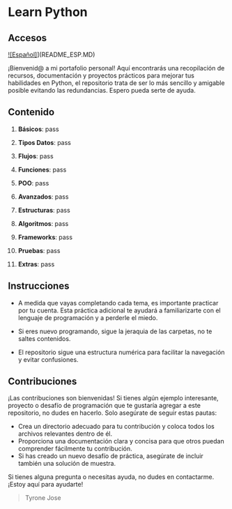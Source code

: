 # Learn Python

## Accesos

[![Español]](resources/python-set.png)](README_ESP.MD)

¡Bienvenid@ a mi portafolio personal! Aquí encontrarás una recopilación de recursos, documentación y proyectos prácticos para mejorar tus habilidades en Python, el repositorio trata de ser lo más sencillo y amigable posible evitando las redundancias. Espero pueda serte de ayuda.

## Contenido

1. **Básicos**: pass

2. **Tipos Datos**: pass

3. **Flujos**: pass

4. **Funciones**: pass

5. **POO**: pass

6. **Avanzados**: pass

7. **Estructuras**: pass

8. **Algoritmos**: pass

9. **Frameworks**: pass

10. **Pruebas**: pass

11. **Extras**: pass

## Instrucciones

- A medida que vayas completando cada tema, es importante practicar por tu cuenta. Esta práctica adicional te ayudará a familiarizarte con el lenguaje de programación y a perderle el miedo.

- Si eres nuevo programando, sigue la jeraquia de las carpetas, no te saltes contenidos.

- El repositorio sigue una estructura numérica para facilitar la navegación y evitar confusiones.

## Contribuciones

¡Las contribuciones son bienvenidas! Si tienes algún ejemplo interesante, proyecto o desafío de programación que te gustaría agregar a este repositorio, no dudes en hacerlo. Solo asegúrate de seguir estas pautas:

- Crea un directorio adecuado para tu contribución y coloca todos los archivos relevantes dentro de él.
- Proporciona una documentación clara y concisa para que otros puedan comprender fácilmente tu contribución.
- Si has creado un nuevo desafío de práctica, asegúrate de incluir también una solución de muestra.

Si tienes alguna pregunta o necesitas ayuda, no dudes en contactarme. ¡Estoy aquí para ayudarte!

> Tyrone Jose
